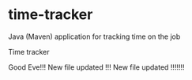 # time-tracker
Java (Maven) application for tracking time on the job

Time tracker

Good Eve!!!
New file updated !!!
New file updated !!!!!!!
